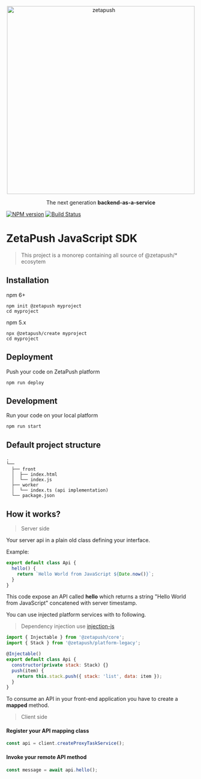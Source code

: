 <p align="center">
  <a href="https://zetapush.com/">
    <img alt="zetapush" src="https://zetapush.com/assets/img/zt_logo@2x.png" width="500">
  </a>
</p>

<p align="center">
  The next generation <strong>backend-as-a-service</strong>
</p>

[![NPM version][npm-version-image]][npm-url]
[![Build Status][build-status-image]][build-status-url]

# ZetaPush JavaScript SDK

> This project is a monorep containing all source of @zetapush/* ecosytem

## Installation

npm 6+

```console
npm init @zetapush myproject
cd myproject
```

npm 5.x

```console
npx @zetapush/create myproject
cd myproject
```

## Deployment

Push your code on ZetaPush platform

```console
npm run deploy
```

## Development

Run your code on your local platform

```console
npm run start
```

## Default project structure

```console
.
└──
  ├── front
  │  ├── index.html
  │  └── index.js
  ├── worker
  │  └── index.ts (api implementation)
  └── package.json
```

## How it works?

> Server side

Your server api in a plain old class defining your interface.

Example:

```js
export default class Api {
  hello() {
    return `Hello World from JavaScript ${Date.now()}`;
  }
}
```

This code expose an API called **hello** which returns a string "Hello World from JavaScript" concatened with server timestamp.

You can use injected platform services with to following.

> Dependency injection use [injection-js](https://github.com/mgechev/injection-js)

```js
import { Injectable } from '@zetapush/core';
import { Stack } from '@zetapush/platform-legacy';

@Injectable()
export default class Api {
  constructor(private stack: Stack) {}
  push(item) {
    return this.stack.push({ stack: 'list', data: item });
  }
}
```

To consume an API in your front-end application you have to create a **mapped** method.

> Client side

#### Register your API mapping class

```js
const api = client.createProxyTaskService();
```

#### Invoke your remote API method

```js
const message = await api.hello();
```

[npm-version-image]: http://img.shields.io/npm/v/@zetapush/client.svg?style=flat-square
[npm-url]: https://npmjs.org/package/@zetapush/client

[build-status-image]: http://img.shields.io/travis/zetapush/zetapush.svg?style=flat-square
[build-status-url]: http://travis-ci.org/zetapush/zetapush
